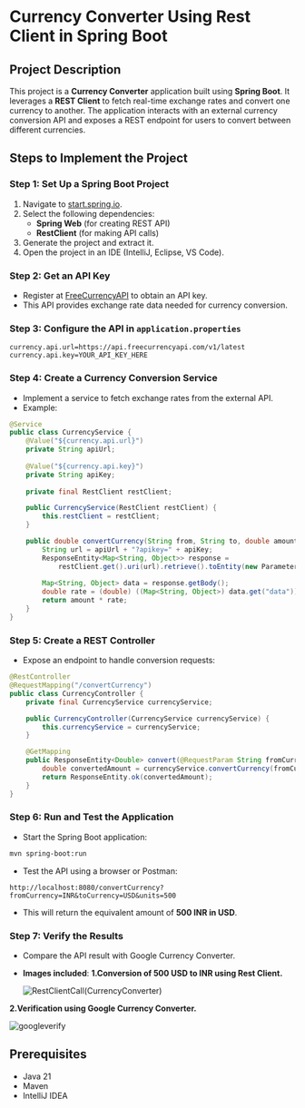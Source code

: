 # Currency Converter Using Rest Client in Spring Boot

## Project Description
This project is a **Currency Converter** application built using **Spring Boot**. It leverages a **REST Client** to fetch real-time exchange rates and convert one currency to another. The application interacts with an external currency conversion API and exposes a REST endpoint for users to convert between different currencies.

## Steps to Implement the Project

### Step 1: Set Up a Spring Boot Project
1. Navigate to [start.spring.io](https://start.spring.io/).
2. Select the following dependencies:
   - **Spring Web** (for creating REST API)
   - **RestClient** (for making API calls)
3. Generate the project and extract it.
4. Open the project in an IDE (IntelliJ, Eclipse, VS Code).

### Step 2: Get an API Key
- Register at [FreeCurrencyAPI](https://app.freecurrencyapi.com/request-playground) to obtain an API key.
- This API provides exchange rate data needed for currency conversion.

### Step 3: Configure the API in `application.properties`
```properties
currency.api.url=https://api.freecurrencyapi.com/v1/latest
currency.api.key=YOUR_API_KEY_HERE
```

### Step 4: Create a Currency Conversion Service
- Implement a service to fetch exchange rates from the external API.
- Example:
```java
@Service
public class CurrencyService {
    @Value("${currency.api.url}")
    private String apiUrl;
    
    @Value("${currency.api.key}")
    private String apiKey;
    
    private final RestClient restClient;

    public CurrencyService(RestClient restClient) {
        this.restClient = restClient;
    }

    public double convertCurrency(String from, String to, double amount) {
        String url = apiUrl + "?apikey=" + apiKey;
        ResponseEntity<Map<String, Object>> response =
            restClient.get().uri(url).retrieve().toEntity(new ParameterizedTypeReference<>() {});
        
        Map<String, Object> data = response.getBody();
        double rate = (double) ((Map<String, Object>) data.get("data")).get(to);
        return amount * rate;
    }
}
```

### Step 5: Create a REST Controller
- Expose an endpoint to handle conversion requests:
```java
@RestController
@RequestMapping("/convertCurrency")
public class CurrencyController {
    private final CurrencyService currencyService;

    public CurrencyController(CurrencyService currencyService) {
        this.currencyService = currencyService;
    }

    @GetMapping
    public ResponseEntity<Double> convert(@RequestParam String fromCurrency, @RequestParam String toCurrency, @RequestParam double units) {
        double convertedAmount = currencyService.convertCurrency(fromCurrency, toCurrency, units);
        return ResponseEntity.ok(convertedAmount);
    }
}
```

### Step 6: Run and Test the Application
- Start the Spring Boot application:
```bash
mvn spring-boot:run
```
- Test the API using a browser or Postman:
```
http://localhost:8080/convertCurrency?fromCurrency=INR&toCurrency=USD&units=500
```
- This will return the equivalent amount of **500 INR in USD**.

### Step 7: Verify the Results
- Compare the API result with Google Currency Converter.
- **Images included**:
**1.Conversion of 500 USD to INR using Rest Client.**
  
  ![RestClientCall(CurrencyConverter)](https://github.com/user-attachments/assets/ec90dd9f-52dd-4b07-a5e4-72357361952d)
  

**2.Verification using Google Currency Converter.**   

  ![googleverify](https://github.com/user-attachments/assets/cc6ff0be-bf0e-4f66-8e5e-1ee6de50e46f)


## Prerequisites
- Java 21
- Maven
- IntelliJ IDEA

